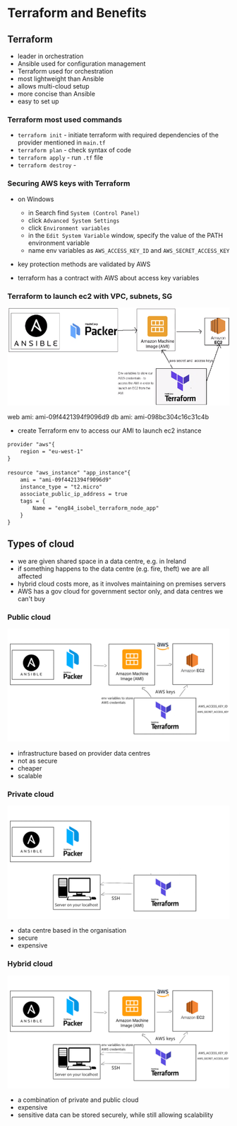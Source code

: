 # Terraform and Benefits

## Terraform
- leader in orchestration
- Ansible used for configuration management
- Terraform used for orchestration
- most lightweight than Ansible
- allows multi-cloud setup
- more concise than Ansible
- easy to set up

### Terraform most used commands
- `terraform init` - initiate terraform with required dependencies of the provider mentioned in `main.tf`
- `terraform plan` - check syntax of code
- `terraform apply` - run `.tf` file
- `terraform destroy` -

### Securing AWS keys with Terraform
- on Windows
  - in Search find `System (Control Panel)`
  - click `Advanced System Settings`
  - click `Environment variables`
  - in the `Edit System Variable` window, specify the value of the PATH environment variable
  - name env variables as `AWS_ACCESS_KEY_ID` and `AWS_SECRET_ACCESS_KEY`

- key protection methods are validated by AWS
- terraform has a contract with AWS about access key variables

### Terraform to launch ec2 with VPC, subnets, SG

![Terraform diagram](terraform_diagram.png)

web ami: ami-09f4421394f9096d9
db ami: ami-098bc304c16c31c4b

- create Terraform env to access our AMI to launch ec2 instance

```
provider "aws"{
    region = "eu-west-1"
}

resource "aws_instance" "app_instance"{
    ami = "ami-09f4421394f9096d9"
    instance_type = "t2.micro"
    associate_public_ip_address = true
    tags = {
        Name = "eng84_isobel_terraform_node_app"
    }
}
```

## Types of cloud
- we are given shared space in a data centre, e.g. in Ireland
- if something happens to the data centre (e.g. fire, theft) we are all affected
- hybrid cloud costs more, as it involves maintaining on premises servers
- AWS has a gov cloud for government sector only, and data centres we can't buy

### Public cloud
![Public cloud diagram](public_cloud.png)
- infrastructure based on provider data centres
- not as secure
- cheaper
- scalable

### Private cloud
![Private cloud diagram](private_cloud.png)
- data centre based in the organisation
- secure
- expensive

### Hybrid cloud
![Hybrid cloud diagram](hybrid_cloud.png)
- a combination of private and public cloud
- expensive
- sensitive data can be stored securely, while still allowing scalability
